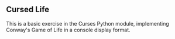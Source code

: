 ## Cursed Life

This is a basic exercise in the Curses Python module, implementing Conway's Game of Life in a console display format.
